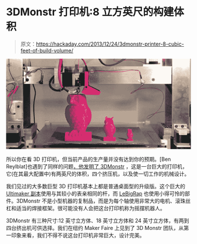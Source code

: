 # 3DMonstr 打印机:8 立方英尺的构建体积

> 原文：<https://hackaday.com/2013/12/24/3dmonstr-printer-8-cubic-feet-of-build-volume/>

![3D Monster](img/700ab1f63c028222dd2a891b5f523bed.png)

所以你在看 3D 打印机，但当前产品的生产量并没有达到你的预期。[Ben Reylblat]也遇到了同样的问题[，他发明了 3DMonstr](http://www.kickstarter.com/projects/breytblat/3dmonstr-large-industrial-grade-quad-extruder-3d-p) ，这是一台巨大的打印机，它(在其最大配置中)有两英尺的体积，四个挤压机，以及使一切工作的机械设计。

我们见过的大多数巨型 3D 打印机基本上都是普通桌面型的升级版。这个巨大的 [Ultimaker 副本](http://hackaday.com/2012/09/30/ginormous-ultimaker-can-print-slightly-smaller-ultimakers/)使用与其较小的表亲相同的杆，而 [LeBigRap](http://reprap.org/wiki/LeBigRep) 也使用小得可怜的部件。3DMonstr 不是小型机器的复制品，而是为每个轴使用非常大的电机、滚珠丝杠和适当的焊接框架。很可能没有人会把这台打印机称为摇摆机器人。

3DMonstr 有三种尺寸:12 英寸立方体、18 英寸立方体和 24 英寸立方体，有两到四台挤出机可供选择。我们在纽约 Maker Faire 上见到了 3D Monstr 团队，从第一印象来看，我们不得不说这台打印机非常巨大，设计完美。